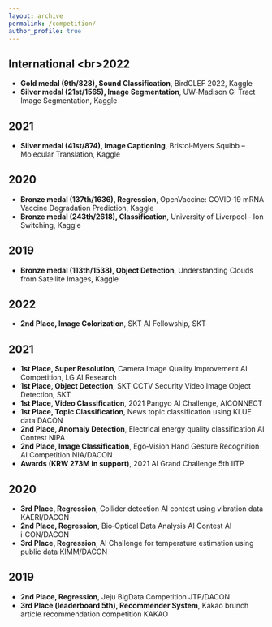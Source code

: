```yaml
---
layout: archive
permalink: /competition/
author_profile: true
---
```


## International <br\>2022
- **Gold medal (9th/828), Sound Classification**, BirdCLEF 2022, Kaggle
- **Silver medal (21st/1565), Image Segmentation**, UW‑Madison GI Tract Image Segmentation, Kaggle

## 2021
- **Silver medal (41st/874), Image Captioning**, Bristol‑Myers Squibb – Molecular Translation, Kaggle

## 2020
- **Bronze medal (137th/1636), Regression**, OpenVaccine: COVID‑19 mRNA Vaccine Degradation Prediction, Kaggle
- **Bronze medal (243th/2618), Classification**, University of Liverpool ‑ Ion Switching, Kaggle

## 2019
- **Bronze medal (113th/1538), Object Detection**, Understanding Clouds from Satellite Images, Kaggle


## 2022
- **2nd Place, Image Colorization**, SKT AI Fellowship, SKT

## 2021
- **1st Place, Super Resolution**, Camera Image Quality Improvement AI Competition, LG AI Research
- **1st Place, Object Detection**, SKT CCTV Security Video Image Object Detection, SKT
- **1st Place, Video Classification**, 2021 Pangyo AI Challenge, AICONNECT
- **1st Place, Topic Classification**, News topic classification using KLUE data DACON
- **2nd Place, Anomaly Detection**, Electrical energy quality classification AI Contest NIPA
- **2nd Place, Image Classification**, Ego‑Vision Hand Gesture Recognition AI Competition NIA/DACON
- **Awards (KRW 273M in support)**, 2021 AI Grand Challenge 5th IITP

## 2020
- **3rd Place, Regression**, Collider detection AI contest using vibration data KAERI/DACON
- **2nd Place, Regression**, Bio‑Optical Data Analysis AI Contest AI i‑CON/DACON
- **3rd Place, Regression**, AI Challenge for temperature estimation using public data KIMM/DACON

## 2019
- **2nd Place, Regression**, Jeju BigData Competition JTP/DACON
- **3rd Place (leaderboard 5th), Recommender System**, Kakao brunch article recommendation competition KAKAO
